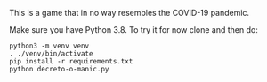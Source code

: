This is a game that in no way resembles the COVID-19 pandemic.

Make sure you have Python 3.8.
To try it for now clone and then do:
```
python3 -m venv venv
. ./venv/bin/activate
pip install -r requirements.txt
python decreto-o-manic.py
```
